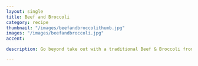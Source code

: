 ```yaml
---
layout: single
title: Beef and Broccoli
category: recipe
thumbnail: "/images/beefandbroccolithumb.jpg"
images: "/images/beefandbroccoli.jpg"
accent:

description: Go beyond take out with a traditional Beef & Broccoli from Shanghai. Thinly sliced strips of flank steak are stir fried with shallots, garlic, scallions and gai lan and served on top of jasmine rice.

---
```


